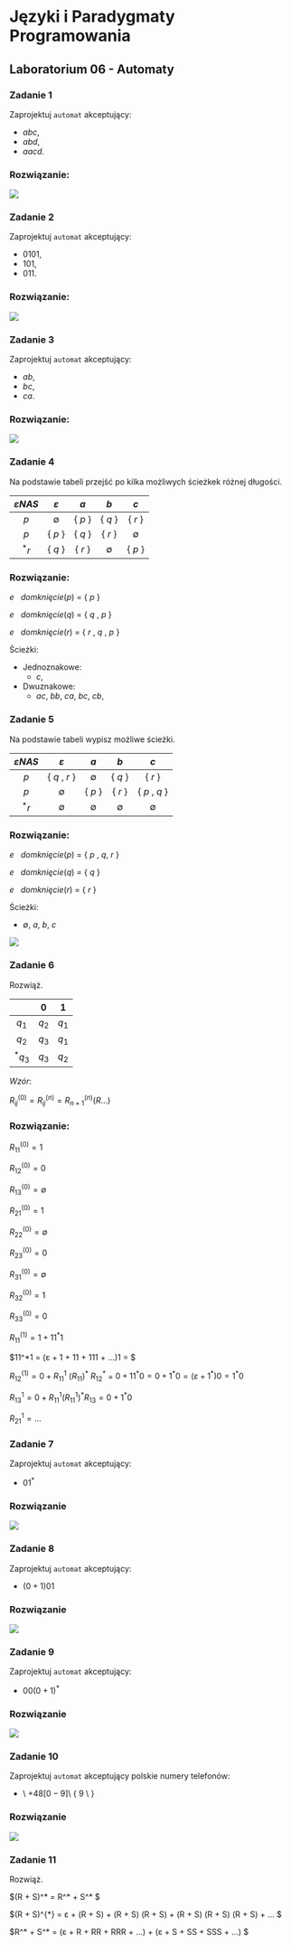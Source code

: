 # Języki i Paradygmaty Programowania

## Laboratorium 06 - Automaty

### Zadanie 1

Zaprojektuj ```automat``` akceptujący:

- $abc$,
- $abd$,
- $aacd$.

### Rozwiązanie:

<img src="https://github.com/tukarp/Languages-and-Paradigms-of-Programming/blob/main/Laboratoria/Lab 06/Zadanie 1.png"/>

### Zadanie 2

Zaprojektuj ```automat``` akceptujący:

- $0101$,
- $101$,
- $011$.

### Rozwiązanie:

<img src="https://github.com/tukarp/Languages-and-Paradigms-of-Programming/blob/main/Laboratoria/Lab 06/Zadanie 2.png"/>

### Zadanie 3

Zaprojektuj ```automat``` akceptujący:

- $ab$,
- $bc$,
- $ca$.

### Rozwiązanie:

<img src="https://github.com/tukarp/Languages-and-Paradigms-of-Programming/blob/main/Laboratoria/Lab 06/Zadanie 3.png"/>

### Zadanie 4

Na podstawie tabeli przejść po kilka możliwych ścieżkek różnej długości.

|   $εNAS$   |     $ε$     |   $a$   |     $b$     |     $c$     |
| :--------: | :---------: | :-----: | :---------: | :--------:  |
| $p$        | $\emptyset$ | { $p$ } | { $q$ }     | { $r$ }     |
| $p$        | { $p$ }     | { $q$ } | { $r$ }     | $\emptyset$ |
| $^*r$      | { $q$ }     | { $r$ } | $\emptyset$ | { $p$ }     |

### Rozwiązanie:

$e$ &nbsp; $domknięcie(p)$ = { $p$ }

$e$ &nbsp; $domknięcie(q)$ = { $q$ , $p$ }

$e$ &nbsp; $domknięcie(r)$ = { $r$ , $q$ , $p$ }

Ścieżki:

- Jednoznakowe: 
    - $c$,
- Dwuznakowe: 
    - $ac$, $bb$, $ca$, $bc$, $cb$,

### Zadanie 5

Na podstawie tabeli wypisz możliwe ścieżki.

|   $εNAS$   |      $ε$      |     $a$     |     $b$     |      $c$      |
| :--------: | :-----------: | :---------: | :---------: | :-----------: |
| $p$        | { $q$ , $r$ } | $\emptyset$ | { $q$ }     | { $r$ }       |
| $p$        | $\emptyset$   | { $p$ }     | { $r$ }     | { $p$ , $q$ } |
| $^*r$      | $\emptyset$   | $\emptyset$ | $\emptyset$ | $\emptyset$   |

### Rozwiązanie:

$e$ &nbsp; $domknięcie(p)$ = { $p$ , $q$, $r$ }

$e$ &nbsp; $domknięcie(q)$ = { $q$ }

$e$ &nbsp; $domknięcie(r)$ = { $r$ }

Ścieżki:

- $\emptyset$, $a$, $b$, $c$

<img src="https://github.com/tukarp/Languages-and-Paradigms-of-Programming/blob/main/Laboratoria/Lab 06/Zadanie 5.png"/>

### Zadanie 6

Rozwiąż.

|           |   $0$   |   $1$   |
| :-------: | :-----: | :-----: |
| $q_{1}$   | $q_{2}$ | $q_{1}$ |
| $q_{2}$   | $q_{3}$ | $q_{1}$ |
| $^*q_{3}$ | $q_{3}$ | $q_{2}$ |

$Wzór$:

$R_{ij}^{(0)} = R_{ij}^{(n)} = R_{n+1}^{(n)}(R...)$

### Rozwiązanie:

$R_{11}^{(0)} = 1$

$R_{12}^{(0)} = 0$

$R_{13}^{(0)} = \emptyset$

$R_{21}^{(0)} = 1$

$R_{22}^{(0)} = \emptyset$

$R_{23}^{(0)} = 0$

$R_{31}^{(0)} = \emptyset$

$R_{32}^{(0)} = 1$

$R_{33}^{(0)} = 0$

$R_{11}^{(1)} = 1 + 11^*1$

$11^*1 = (ε + 1 + 11 + 111 + ...)1 = $

$R_{12}^{(1)} = 0 + R_{11}^{1}$ $(R_{11})^{*}$ $R_{12}^{*}$ = $0 + 11^* 0 = 0 + 1^* 0 = (ε + 1^* ) 0 = 1^* 0$

$R_{13}^1 = 0 + R_{11}^1 (R_{11}^1)^* R_{13} = 0 + 1^* 0$

$R_{21}^{1} = ...$

### Zadanie 7

Zaprojektuj ```automat``` akceptujący:

- $0 1^{*}$

### Rozwiązanie

<img src="https://github.com/tukarp/Languages-and-Paradigms-of-Programming/blob/main/Laboratoria/Lab 06/Zadanie 7.png"/>

### Zadanie 8

Zaprojektuj ```automat``` akceptujący:

- $(0 + 1)01$

### Rozwiązanie

<img src="https://github.com/tukarp/Languages-and-Paradigms-of-Programming/blob/main/Laboratoria/Lab 06/Zadanie 8.png"/>

### Zadanie 9

Zaprojektuj ```automat``` akceptujący:

- $0 0 (0 + 1)^{*}$

### Rozwiązanie

<img src="https://github.com/tukarp/Languages-and-Paradigms-of-Programming/blob/main/Laboratoria/Lab 06/Zadanie 9.png"/>

### Zadanie 10

Zaprojektuj ```automat``` akceptujący polskie numery telefonów:

- \ $+48[0-9]$\ { $9$ \ }

### Rozwiązanie

<img src="https://github.com/tukarp/Languages-and-Paradigms-of-Programming/blob/main/Laboratoria/Lab 06/Zadanie 10.png"/>

### Zadanie 11

Rozwiąż.

$(R + S)^* = R^* + S^* $

$(R + S)^{*} = ε + (R + S)  + (R + S) (R + S) + (R + S) (R + S) (R + S) + ... $

$R^* + S^* = (ε + R + RR + RRR + ...) + (ε + S + SS + SSS + ...) $
